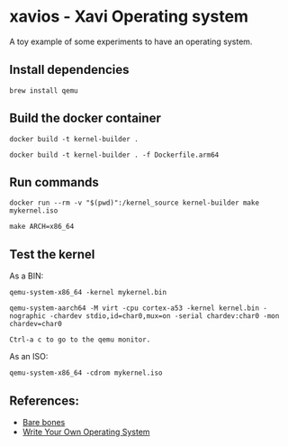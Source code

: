 # xavios - Xavi Operating system

A toy example of some experiments to have an operating system.

## Install dependencies

    brew install qemu

## Build the docker container

    docker build -t kernel-builder .

    docker build -t kernel-builder . -f Dockerfile.arm64

## Run commands

    docker run --rm -v "$(pwd)":/kernel_source kernel-builder make mykernel.iso

    make ARCH=x86_64

## Test the kernel

As a BIN:

    qemu-system-x86_64 -kernel mykernel.bin

    qemu-system-aarch64 -M virt -cpu cortex-a53 -kernel kernel.bin -nographic -chardev stdio,id=char0,mux=on -serial chardev:char0 -mon chardev=char0

    Ctrl-a c to go to the qemu monitor.

As an ISO:

    qemu-system-x86_64 -cdrom mykernel.iso

## References:

- [Bare bones](https://wiki.osdev.org/Bare_Bones)
- [Write Your Own Operating System](www.wyoos.org)
